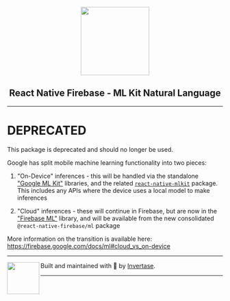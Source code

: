 <p align="center">
  <a href="https://rnfirebase.io">
    <img width="160px" src="https://i.imgur.com/JIyBtKW.png"><br/>
  </a>
  <h2 align="center">React Native Firebase - ML Kit Natural Language</h2>
</p>

---

# DEPRECATED

This package is deprecated and should no longer be used.

Google has split mobile machine learning functionality into two pieces:

1. "On-Device" inferences - this will be handled via the standalone ["Google ML Kit"](https://developers.google.com/ml-kit) libraries, and the related [`react-native-mlkit`](https://github.com/invertase/react-native-mlkit) package. This includes any APIs where the device uses a local model to make inferences

1. "Cloud" inferences - these will continue in Firebase, but are now in the ["Firebase ML"](https://firebase.google.com/docs/ml) library, and will be available from the new consolidated `@react-native-firebase/ml` package

More information on the transition is available here: https://firebase.google.com/docs/ml#cloud_vs_on-device

---

<p>
  <img align="left" width="75px" src="https://static.invertase.io/assets/invertase-logo-small.png">
  <p align="left">
    Built and maintained with 💛 by <a href="https://invertase.io">Invertase</a>.
  </p>
</p>

---
